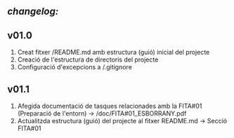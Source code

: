 ## *changelog:*

v01.0
-----
1) Creat fitxer /README.md amb estructura (guió) inicial del projecte
2) Creació de l'estructura de directoris del projecte
3) Configuració d'excepcions a /.gitignore

v01.1
-----
1) Afegida documentació de tasques relacionades amb la FITA#01 (Preparació de l'entorn) -> /doc/FITA#01_ESBORRANY.pdf
2) Actualitzda estructura (guió) del projecte al fitxer README.md -> Secció FITA#01



